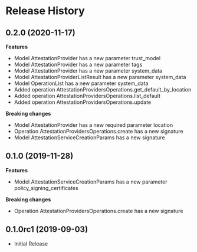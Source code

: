 # Release History

## 0.2.0 (2020-11-17)

**Features**

  - Model AttestationProvider has a new parameter trust_model
  - Model AttestationProvider has a new parameter tags
  - Model AttestationProvider has a new parameter system_data
  - Model AttestationProviderListResult has a new parameter system_data
  - Model OperationList has a new parameter system_data
  - Added operation AttestationProvidersOperations.get_default_by_location
  - Added operation AttestationProvidersOperations.list_default
  - Added operation AttestationProvidersOperations.update

**Breaking changes**

  - Model AttestationProvider has a new required parameter location
  - Operation AttestationProvidersOperations.create has a new signature
  - Model AttestationServiceCreationParams has a new signature

## 0.1.0 (2019-11-28)

**Features**

  - Model AttestationServiceCreationParams has a new parameter
    policy_signing_certificates

**Breaking changes**

  - Operation AttestationProvidersOperations.create has a new signature

## 0.1.0rc1 (2019-09-03)

  - Initial Release
